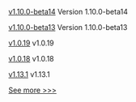 
[v1.10.0-beta14](https://github.com/hyperledger/bevel-operator-fabric/releases/tag/v1.10.0-beta14) Version 1.10.0-beta14

[v1.10.0-beta13](https://github.com/hyperledger/bevel-operator-fabric/releases/tag/v1.10.0-beta13) Version 1.10.0-beta13

[v1.0.19](https://github.com/hyperledger/indy-shared-gha/releases/tag/v1.0.19) v1.0.19

[v1.0.18](https://github.com/hyperledger/indy-shared-gha/releases/tag/v1.0.18) v1.0.18

[v1.13.1](https://github.com/hyperledger/indy-plenum/releases/tag/v1.13.1) v1.13.1


[See more >>>](https://start-here.hyperledger.org/releases)
